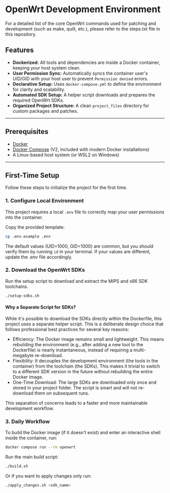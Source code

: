 # OpenWrt Development Environment

For a detailed list of the core OpenWrt commands used for patching and development (such as make, quilt, etc.), please refer to the steps.txt file in this repository.

## Features

-   **Dockerized:** All tools and dependencies are inside a Docker container, keeping your host system clean.
-   **User Permission Sync:** Automatically syncs the container user's UID/GID with your host user to prevent `Permission denied` errors.
-   **Declarative Setup:** Uses `docker-compose.yml` to define the environment for clarity and scalability.
-   **Automated SDK Setup:** A helper script downloads and prepares the required OpenWrt SDKs.
-   **Organized Project Structure:** A clean `project_files` directory for custom packages and patches.

---

## Prerequisites

-   [Docker](https://docs.docker.com/get-docker/)
-   [Docker Compose](https://docs.docker.com/compose/install/) (V2, included with modern Docker installations)
-   A Linux-based host system (or WSL2 on Windows)

---

## First-Time Setup

Follow these steps to initialize the project for the first time.

### 1. Configure Local Environment

This project requires a local `.env` file to correctly map your user permissions into the container.

Copy the provided template:

```bash
cp .env.example .env
```

The default values (UID=1000, GID=1000) are common, but you should verify them by running `id` in your terminal. If your values are different, update the .env file accordingly.

### 2. Download the OpenWrt SDKs

Run the setup script to download and extract the MIPS and x86 SDK toolchains.

```bash
./setup-sdks.sh
```

#### Why a Separate Script for SDKs?

While it's possible to download the SDKs directly within the Dockerfile, this project uses a separate helper script. This is a deliberate design choice that follows professional best practices for several key reasons:
- Efficiency: The Docker image remains small and lightweight. This means rebuilding the environment (e.g., after adding a new tool to the Dockerfile) is nearly instantaneous, instead of requiring a multi-megabyte re-download.
- Flexibility: It decouples the development environment (the tools in the container) from the toolchain (the SDKs). This makes it trivial to switch to a different SDK version in the future without rebuilding the entire Docker image.
- One-Time Download: The large SDKs are downloaded only once and stored in your project folder. The script is smart and will not re-download them on subsequent runs.

This separation of concerns leads to a faster and more maintainable development workflow.
  
### 3. Daily Workflow

To build the Docker image (if it doesn't exist) and enter an interactive shell inside the container, run:

```bash
docker compose run --rm openwrt
```

Run the main build script:

```bash
./build.sh
```

Or if you want to apply changes only run:
```bash
./apply_changes.sh <sdk_name>
```
